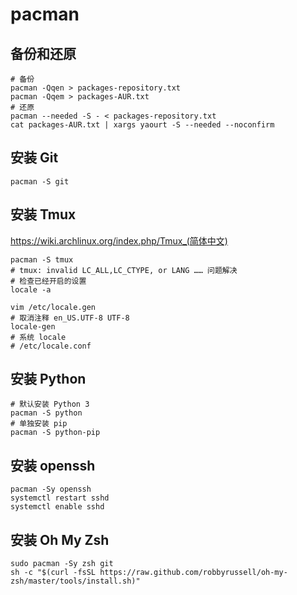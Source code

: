 # pacman

## 备份和还原

```shell
# 备份
pacman -Qqen > packages-repository.txt
pacman -Qqem > packages-AUR.txt
# 还原
pacman --needed -S - < packages-repository.txt 
cat packages-AUR.txt | xargs yaourt -S --needed --noconfirm
```

## 安装 Git

```shell
pacman -S git
```

## 安装 Tmux

https://wiki.archlinux.org/index.php/Tmux_(简体中文)

```shell
pacman -S tmux
# tmux: invalid LC_ALL,LC_CTYPE, or LANG …… 问题解决
# 检查已经开启的设置
locale -a

vim /etc/locale.gen
# 取消注释 en_US.UTF-8 UTF-8
locale-gen
# 系统 locale
# /etc/locale.conf
```

## 安装 Python

```shell
# 默认安装 Python 3
pacman -S python
# 单独安装 pip
pacman -S python-pip
```

## 安装 openssh

```shell
pacman -Sy openssh
systemctl restart sshd
systemctl enable sshd
```

## 安装 Oh My Zsh

```shell
sudo pacman -Sy zsh git
sh -c "$(curl -fsSL https://raw.github.com/robbyrussell/oh-my-zsh/master/tools/install.sh)"
```